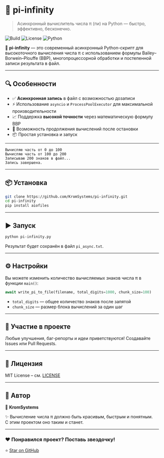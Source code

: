 # 🧮 pi-infinity

> Асинхронный вычислитель числа π (пи) на Python — быстро, эффективно, бесконечно.

![Build](https://img.shields.io/badge/build-passing-brightgreen)
![License](https://img.shields.io/github/license/KromSystems/pi-infinity)
![Python](https://img.shields.io/badge/python-3.8+-blue.svg)

🚀 **pi-infinity** — это современный асинхронный Python-скрипт для высокоточного вычисления числа π с использованием формулы Bailey–Borwein–Plouffe (BBP), многопроцессорной обработки и постепенной записи результата в файл.

---

## 🔍 Особенности

- ✅ **Асинхронная запись** в файл с возможностью дозаписи
- ⚡ Использование `asyncio` и `ProcessPoolExecutor` для максимальной производительности
- 📈 Поддержка **высокой точности** через математическую формулу BBP
- 📁 Возможность продолжения вычислений после остановки
- 📦 Простая установка и запуск

---


```
Вычисляю часть от 0 до 100
Вычисляю часть от 100 до 200
Записываю 200 знаков в файл...
Запись завершена.
```

---

## 📦 Установка

```bash
git clone https://github.com/KromSystems/pi-infinity.git
cd pi-infinity
pip install aiofiles
```

---

## ▶️ Запуск

```bash
python pi-infinity.py
```

Результат будет сохранён в файл `pi_async.txt`.

---

## ⚙️ Настройки

Вы можете изменить количество вычисляемых знаков числа π в функции `main()`:

```python
await write_pi_to_file(filename, total_digits=1000, chunk_size=100)
```

- `total_digits` — общее количество знаков после запятой
- `chunk_size` — размер блока вычислений за один шаг

---

## 🤝 Участие в проекте

Любые улучшения, баг-репорты и идеи приветствуются! Создавайте Issues или Pull Requests.

---

## 📄 Лицензия

MIT License – см. [LICENSE](LICENSE)

---

## 💬 Автор

👤 **KromSystems**


✨ Вычисление числа π должно быть красивым, быстрым и понятным.  
С этим проектом оно таким и станет.  

---

### ❤️ Понравился проект? Поставь звездочку!  
⭐ [Star on GitHub](https://github.com/KromSystems/pi-infinity)
